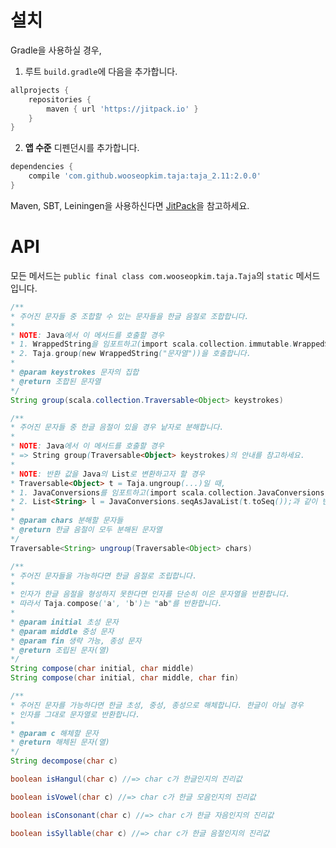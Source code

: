 # 설치

Gradle을 사용하실 경우,

1. 루트 `build.gradle`에 다음을 추가합니다.
```gradle
allprojects {
    repositories {
        maven { url 'https://jitpack.io' }
    }
}
```

2. **앱 수준** 디펜던시를 추가합니다.
```gradle
dependencies {
    compile 'com.github.wooseopkim.taja:taja_2.11:2.0.0'
}
```

Maven, SBT, Leiningen을 사용하신다면 [JitPack](https://jitpack.io/#wooseopkim/taja)을 참고하세요.

# API

모든 메서드는 `public final class com.wooseopkim.taja.Taja`의 `static` 메서드입니다.

```java
/**
* 주어진 문자들 중 조합할 수 있는 문자들을 한글 음절로 조합합니다.
*
* NOTE: Java에서 이 메서드를 호출할 경우
* 1. WrappedString을 임포트하고(import scala.collection.immutable.WrappedString;)
* 2. Taja.group(new WrappedString("문자열"))을 호출합니다.
*
* @param keystrokes 문자의 집합
* @return 조합된 문자열
*/
String group(scala.collection.Traversable<Object> keystrokes)
```

```java
/**
* 주어진 문자들 중 한글 음절이 있을 경우 낱자로 분해합니다.
*
* NOTE: Java에서 이 메서드를 호출할 경우
* => String group(Traversable<Object> keystrokes)의 안내를 참고하세요.
*
* NOTE: 반환 값을 Java의 List로 변환하고자 할 경우
* Traversable<Object> t = Taja.ungroup(...)일 때,
* 1. JavaConversions를 임포트하고(import scala.collection.JavaConversions;)
* 2. List<String> l = JavaConversions.seqAsJavaList(t.toSeq());과 같이 변환합니다.
*
* @param chars 분해할 문자들
* @return 한글 음절이 모두 분해된 문자열
*/
Traversable<String> ungroup(Traversable<Object> chars)
```

```java
/**
* 주어진 문자들을 가능하다면 한글 음절로 조립합니다.
*
* 인자가 한글 음절을 형성하지 못한다면 인자를 단순히 이은 문자열을 반환합니다.
* 따라서 Taja.compose('a', 'b')는 "ab"를 반환합니다.
*
* @param initial 초성 문자
* @param middle 중성 문자
* @param fin 생략 가능, 종성 문자
* @return 조립된 문자(열)
*/
String compose(char initial, char middle)
String compose(char initial, char middle, char fin)
```

```java
/**
* 주어진 문자를 가능하다면 한글 초성, 중성, 종성으로 해체합니다. 한글이 아닐 경우
* 인자를 그대로 문자열로 반환합니다.
*
* @param c 해체할 문자
* @return 해체된 문자(열)
*/
String decompose(char c)
```

```java
boolean isHangul(char c) //=> char c가 한글인지의 진리값
```

```java
boolean isVowel(char c) //=> char c가 한글 모음인지의 진리값
```

```java
boolean isConsonant(char c) //=> char c가 한글 자음인지의 진리값
```

```java
boolean isSyllable(char c) //=> char c가 한글 음절인지의 진리값
```